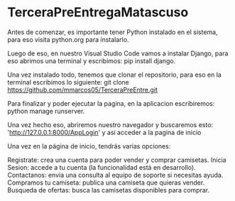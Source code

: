 # TerceraPreEntregaMatascuso

Antes de comenzar, es importante tener Python instalado en el sistema, para eso visita python.org para instalarlo.

Luego de eso, en nuestro Visual Studio Code vamos a instalar Django, para eso abrimos una terminal y escribimos: pip install django.

Una vez instalado todo, tenemos que clonar el repositorio, para eso en la terminal escribimos lo siguiente: git clone https://github.com/mmarcos05/TerceraPreEntre.git

Para finalizar y poder ejecutar la pagina, en la aplicacion escribiremos: python manage runserver.

Una vez hecho eso, abriremos nuestro navegador y buscaremos esto: 'http://127.0.0.1:8000/AppLogin' y asi acceder a la pagina de inicio

Una vez en la página de inicio, tendrás varias opciones:

Registrate: crea una cuenta para poder vender y comprar camisetas.
Inicia Sesion: accede a tu cuenta (la funcionalidad está en desarrollo).
Contactanos: envia una consulta al equipo de soporte si necesitas ayuda.
Compramos tu camiseta: publica una camiseta que quieras vender.
Busqueda de ofertas: busca las camisetas disponibles para comprar.
